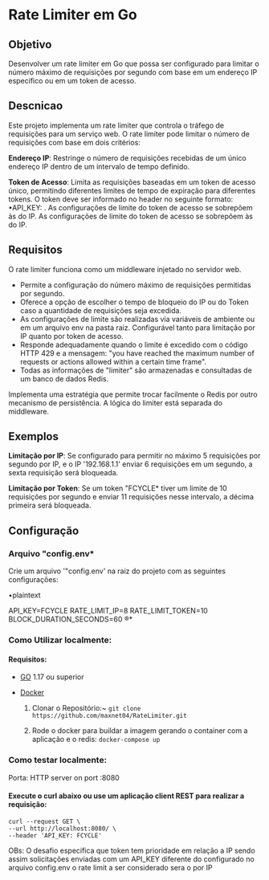 # Rate Limiter em Go 

## Objetivo 

Desenvolver um rate limiter em Go que possa ser configurado para limitar o número máximo de requisições por segundo com base em um endereço IP específico ou em um token de acesso.

## Descnicao

Este projeto implementa um rate limiter que controla o tráfego de requisições para um serviço web. O rate limiter pode limitar o número de requisições com base em dois critérios: 

**Endereço IP**: Restringe o número de requisições recebidas de um único endereço IP dentro de um intervalo de tempo definido.

**Token de Acesso**: Limita as requisições baseadas em um token de acesso único, permitindo diferentes limites de tempo de expiração para diferentes tokens. O token deve ser informado no header no seguinte formato: •API_KEY: <TOKEN>. As configurações de limite do token de acesso se sobrepõem às do IP. As configurações de limite do token de acesso se sobrepõem às do IP.



## Requisitos 

O rate limiter funciona como um middleware injetado no servidor web. 

- Permite a configuração do número máximo de requisições permitidas por segundo. 
- Oferece a opção de escolher o tempo de bloqueio do IP ou do Token caso a quantidade de requisições seja excedida. 
- As configurações de limite são realizadas via variáveis de ambiente ou em um arquivo env na pasta raiz. Configurável tanto para limitação por IP quanto por token de acesso. 
- Responde adequadamente quando o limite é excedido com o código HTTP 429 e a mensagem: "you have reached the maximum number of requests or actions allowed within a certain time frame". 
- Todas as informações de "limiter" são armazenadas e consultadas de um banco de dados Redis.

 Implementa uma estratégia que permite trocar facilmente o Redis por outro mecanismo de persistência. A lógica do limiter está separada do middleware. 
 
 ## Exemplos 
 
 **Limitação por IP**: Se configurado para permitir no máximo 5 requisições por segundo por IP, e o IP '192.168.1.1' enviar 6 requisições em um segundo, a sexta requisição será bloqueada. 
 
 **Limitação por Token**: Se um token "FCYCLE* tiver um limite de 10 requisições por segundo e enviar 11 requisições nesse intervalo, a décima primeira será bloqueada. 
 
 ## Configuração 
 
 ### Arquivo "config.env* 
 
 Crie um arquivo '"config.env' na raiz do projeto com as seguintes configurações: 
 
 •plaintext 
 
API_KEY=FCYCLE
RATE_LIMIT_IP=8
RATE_LIMIT_TOKEN=10
BLOCK_DURATION_SECONDS=60 ®*
 
### Como Utilizar localmente:
#### Requisitos:
- [GO](https://golang.org/doc/insttall) 1.17 ou superior
- [Docker](https://docs.docker.com/get-docker/)

  1. Clonar o Repositório:~
  ```git clone https://github.com/maxnet04/RateLimiter.git```

  2. Rode o docker para buildar a imagem gerando o container com a aplicação e o redis:
  ```docker-compose up```

### Como testar localmente:
Porta: HTTP server on port :8080

#### Execute o curl abaixo ou use um aplicação client REST para realizar a requisição:

    curl --request GET \
    --url http://localhost:8080/ \
    --header 'API_KEY: FCYCLE'

OBs:  O desafio especifica que token tem prioridade em relação a IP sendo assim solicitações enviadas com um API_KEY diferente do configurado no arquivo config.env o rate limit a ser considerado sera o por IP